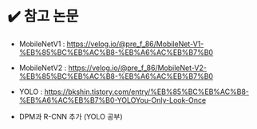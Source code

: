 # ✔️ 참고 논문
- MobileNetV1 : https://velog.io/@pre_f_86/MobileNet-V1-%EB%85%BC%EB%AC%B8-%EB%A6%AC%EB%B7%B0

- MobileNetV2 : https://velog.io/@pre_f_86/MobileNet-V2-%EB%85%BC%EB%AC%B8-%EB%A6%AC%EB%B7%B0

- YOLO :  https://bkshin.tistory.com/entry/%EB%85%BC%EB%AC%B8-%EB%A6%AC%EB%B7%B0-YOLOYou-Only-Look-Once

- DPM과 R-CNN 추가 (YOLO 공부)

